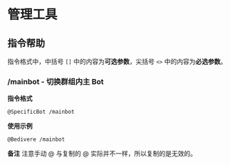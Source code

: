 # 管理工具

## 指令帮助

指令格式中，中括号 `[]` 中的内容为**可选参数**，尖括号 `<>` 中的内容为**必选参数**。

### /mainbot - 切换群组内主 Bot

**指令格式**

```:no-line-numbers
@SpecificBot /mainbot
```

**使用示例**

```:no-line-numbers
@Bedivere /mainbot
```

**备注**
注意手动 @ 与复制的 @ 实际并不一样，所以复制的是无效的。

